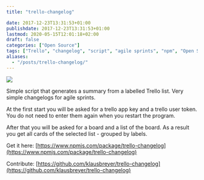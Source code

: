 ```yaml
---
title: "trello-changelog"

date: 2017-12-23T13:31:53+01:00
publishdate: 2017-12-23T13:31:53+01:00
lastmod: 2020-05-15T12:01:18+02:00
draft: false
categories: ["Open Source"]
tags: ["Trello", "changelog", "script", "agile sprints", "npm", "Open Source"]
aliases:
  - "/posts/trello-changelog/"
---
```


![](Screen-Shot-2017-12-23-at-15.58.02-1024x802.png)

Simple script that generates a summary from a labelled Trello list. Very simple changelogs for agile sprints.

At the first start you will be asked for a trello app key and a trello user token. You do not need to enter them again when you restart the program.

After that you will be asked for a board and a list of the board. As a result you get all cards of the selected list - grouped by labels.

Get it here: [https://www.npmjs.com/package/trello-changelog](https://www.npmjs.com/package/trello-changelog)

Contribute: [https://github.com/klausbreyer/trello-changelog](https://github.com/klausbreyer/trello-changelog)
